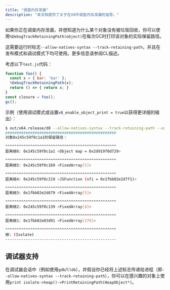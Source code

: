 ```yaml
---
title: "调查内存泄漏"
description: "本文档提供了关于在V8中调查内存泄漏的指导。"
---
```

如果你正在调查内存泄漏，并想知道为什么某个对象没有被垃圾回收，你可以使用`%DebugTrackRetainingPath(object)`在每次GC时打印该对象的实际保留路径。

这需要运行时标志`--allow-natives-syntax --track-retaining-path`，并且在发布模式和调试模式下均可使用。更多信息请参阅CL描述。

考虑以下`test.js`代码：

```js
function foo() {
  const x = { bar: 'bar' };
  %DebugTrackRetainingPath(x);
  return () => { return x; }
}
const closure = foo();
gc();
```

示例（使用调试模式或设置`v8_enable_object_print = true`以获得更详细的输出）：

```bash
$ out/x64.release/d8 --allow-natives-syntax --track-retaining-path --expose-gc test.js
#################################################
对象0x245c59f0c1a1的保留路径：

^^^^^^^^^^^^^^^^^^^^^^^^^^^^^^^^^^^^^^^^^^^^^^^^^
距离根6: 0x245c59f0c1a1 <Object map = 0x2d919f0d729>

^^^^^^^^^^^^^^^^^^^^^^^^^^^^^^^^^^^^^^^^^^^^^^^^^
距离根5: 0x245c59f0c169 <FixedArray[5]>

^^^^^^^^^^^^^^^^^^^^^^^^^^^^^^^^^^^^^^^^^^^^^^^^^
距离根4: 0x245c59f0c219 <JSFunction (sfi = 0x1fbb02e2d7f1)>

^^^^^^^^^^^^^^^^^^^^^^^^^^^^^^^^^^^^^^^^^^^^^^^^^
距离根3: 0x1fbb02e2d679 <FixedArray[5]>

^^^^^^^^^^^^^^^^^^^^^^^^^^^^^^^^^^^^^^^^^^^^^^^^^
距离根2: 0x245c59f0c139 <FixedArray[4]>

^^^^^^^^^^^^^^^^^^^^^^^^^^^^^^^^^^^^^^^^^^^^^^^^^
距离根1: 0x1fbb02e03d91 <FixedArray[279]>

^^^^^^^^^^^^^^^^^^^^^^^^^^^^^^^^^^^^^^^^^^^^^^^^^
根: (Isolate)
-------------------------------------------------
```

## 调试器支持

在调试器会话中（例如使用`gdb`/`lldb`），并假设你已经将上述标志传递给进程（即`--allow-natives-syntax --track-retaining-path`），你可以在感兴趣的对象上使用`print isolate->heap()->PrintRetainingPath(HeapObject*)`。
